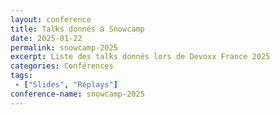 ```yaml
---
layout: conference
title: Talks donnés à Snowcamp
date: 2025-01-22
permalink: snowcamp-2025
excerpt: Liste des talks donnés lors de Devoxx France 2025
categories: Conférences
tags: 
 - ["Slides", "Replays"]
conference-name: snowcamp-2025
---
```

